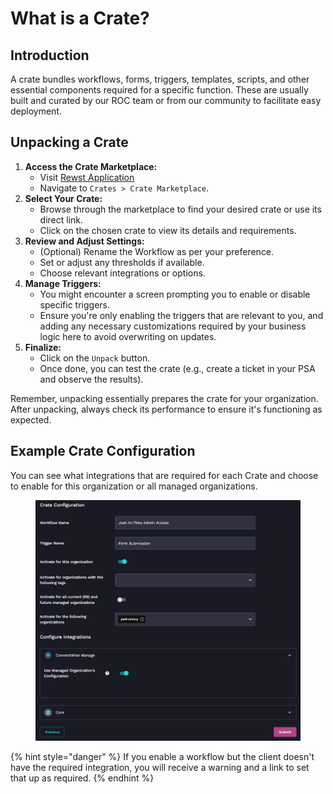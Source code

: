 # What is a Crate?

## **Introduction**

A crate bundles workflows, forms, triggers, templates, scripts, and other essential components required for a specific function. These are usually built and curated by our ROC team or from our community to facilitate easy deployment.

## **Unpacking a Crate**

1. **Access the Crate Marketplace:**
   * Visit [Rewst Application](https://app.rewst.io/)
   * Navigate to `Crates > Crate Marketplace`.
2. **Select Your Crate:**
   * Browse through the marketplace to find your desired crate or use its direct link.
   * Click on the chosen crate to view its details and requirements.
3. **Review and Adjust Settings:**
   * (Optional) Rename the Workflow as per your preference.
   * Set or adjust any thresholds if available.
   * Choose relevant integrations or options.
4. **Manage Triggers:**
   * You might encounter a screen prompting you to enable or disable specific triggers.&#x20;
   * Ensure you're only enabling the triggers that are relevant to you, and adding any necessary customizations required by your business logic here to avoid overwriting on updates.
5. **Finalize:**
   * Click on the `Unpack` button.
   * Once done, you can test the crate (e.g., create a ticket in your PSA and observe the results).

Remember, unpacking essentially prepares the crate for your organization. After unpacking, always check its performance to ensure it's functioning as expected.

## Example Crate Configuration

You can see what integrations that are required for each Crate and choose to enable for this organization or all managed organizations.

<figure><img src="../../.gitbook/assets/crate-marketplace-example2.png" alt=""><figcaption></figcaption></figure>

{% hint style="danger" %}
If you enable a workflow but the client doesn't have the required integration, you will receive a warning and a link to set that up as required.
{% endhint %}

